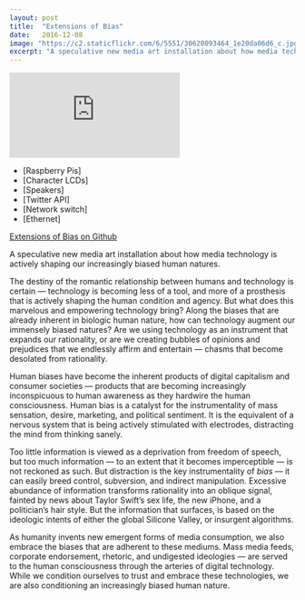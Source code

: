 ```yaml
---
layout: post
title:  "Extensions of Bias"
date:   2016-12-08
image: "https://c2.staticflickr.com/6/5551/30620093464_1e20da06d6_c.jpg"
excerpt: "A speculative new media art installation about how media technology is actively shaping our increasingly biased human natures."
---
```


<iframe src="https://player.vimeo.com/video/195355551/?color=9CBEF2" frameborder="0" webkitallowfullscreen mozallowfullscreen allowfullscreen></iframe>

* [Raspberry Pis]
* [Character LCDs]
* [Speakers]
* [Twitter API]
* [Network switch]
* [Ethernet]

[Extensions of Bias on Github](https://github.com/mbrav/bias)

A speculative new media art installation about how media technology is actively shaping our increasingly biased human natures.

The destiny of the romantic relationship between humans and technology is certain — technology is becoming less of a tool, and more of a prosthesis that is actively shaping the human condition and agency. But what does this marvelous and empowering technology bring? Along the biases that are already inherent in biologic human nature, how can technology augment our immensely biased natures? Are we using technology as an instrument that expands our rationality, or are we creating bubbles of opinions and prejudices that we endlessly affirm and entertain — chasms that become desolated from rationality.

Human biases have become the inherent products of digital capitalism and consumer societies — products that are becoming increasingly inconspicuous to human awareness as they hardwire the human consciousness. Human bias is a catalyst for the instrumentality of mass sensation, desire, marketing, and political sentiment. It is the equivalent of a nervous system that is being actively stimulated with electrodes, distracting the mind from thinking sanely.

Too little information is viewed as a deprivation from freedom of speech, but too much information — to an extent that it becomes imperceptible — is not reckoned as such. But distraction is the key instrumentality of *bias* — it can easily breed control, subversion, and indirect manipulation. Excessive abundance of information transforms rationality into an oblique signal, fainted by news about Taylor Swift’s sex life, the new iPhone, and a politician’s hair style. But the information that surfaces, is based on the ideologic intents of either the global Silicone Valley, or insurgent algorithms.

As humanity invents new emergent forms of media consumption, we also embrace the biases that are adherent to these mediums. Mass media feeds, corporate endorsement, rhetoric, and undigested ideologies — are served to the human consciousness through the arteries of digital technology. While we condition ourselves to trust and embrace these technologies, we are also conditioning an increasingly biased human nature.

